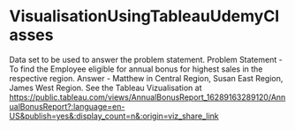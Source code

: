 # VisualisationUsingTableauUdemyClasses
Data set to be used to answer the problem statement.
Problem Statement -  To find the Employee eligible for annual bonus for highest sales in the respective region.
Answer - Matthew in Central Region, Susan East Region, James West Region.
See the Tableau Vizualisation at https://public.tableau.com/views/AnnualBonusReport_16289163289120/AnnualBonusReport?:language=en-US&publish=yes&:display_count=n&:origin=viz_share_link
